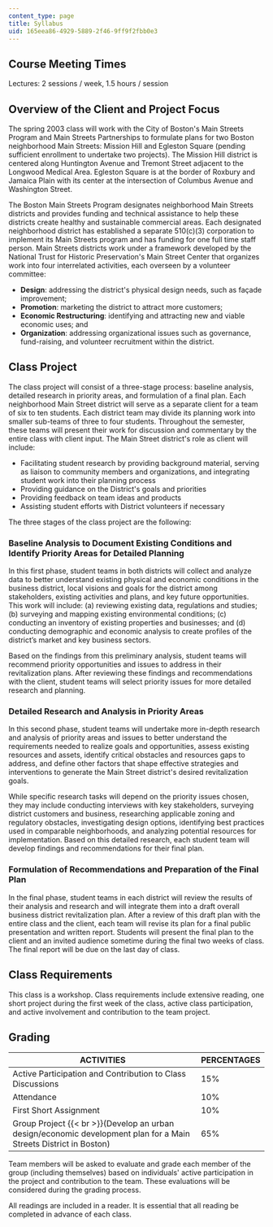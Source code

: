 ```yaml
---
content_type: page
title: Syllabus
uid: 165eea86-4929-5889-2f46-9ff9f2fbb0e3
---
```


Course Meeting Times
--------------------

Lectures: 2 sessions / week, 1.5 hours / session

Overview of the Client and Project Focus
----------------------------------------

The spring 2003 class will work with the City of Boston's Main Streets Program and Main Streets Partnerships to formulate plans for two Boston neighborhood Main Streets: Mission Hill and Egleston Square (pending sufficient enrollment to undertake two projects). The Mission Hill district is centered along Huntington Avenue and Tremont Street adjacent to the Longwood Medical Area. Egleston Square is at the border of Roxbury and Jamaica Plain with its center at the intersection of Columbus Avenue and Washington Street.

The Boston Main Streets Program designates neighborhood Main Streets districts and provides funding and technical assistance to help these districts create healthy and sustainable commercial areas. Each designated neighborhood district has established a separate 510(c)(3) corporation to implement its Main Streets program and has funding for one full time staff person. Main Streets districts work under a framework developed by the National Trust for Historic Preservation's Main Street Center that organizes work into four interrelated activities, each overseen by a volunteer committee:

*   **Design**: addressing the district's physical design needs, such as façade improvement;
*   **Promotion**: marketing the district to attract more customers;
*   **Economic Restructuring**: identifying and attracting new and viable economic uses; and
*   **Organization**: addressing organizational issues such as governance, fund-raising, and volunteer recruitment within the district.

Class Project
-------------

The class project will consist of a three-stage process: baseline analysis, detailed research in priority areas, and formulation of a final plan. Each neighborhood Main Street district will serve as a separate client for a team of six to ten students. Each district team may divide its planning work into smaller sub-teams of three to four students. Throughout the semester, these teams will present their work for discussion and commentary by the entire class with client input. The Main Street district's role as client will include:

*   Facilitating student research by providing background material, serving as liaison to community members and organizations, and integrating student work into their planning process
*   Providing guidance on the District's goals and priorities
*   Providing feedback on team ideas and products
*   Assisting student efforts with District volunteers if necessary

The three stages of the class project are the following:

### Baseline Analysis to Document Existing Conditions and Identify Priority Areas for Detailed Planning

In this first phase, student teams in both districts will collect and analyze data to better understand existing physical and economic conditions in the business district, local visions and goals for the district among stakeholders, existing activities and plans, and key future opportunities. This work will include: (a) reviewing existing data, regulations and studies; (b) surveying and mapping existing environmental conditions; (c) conducting an inventory of existing properties and businesses; and (d) conducting demographic and economic analysis to create profiles of the district’s market and key business sectors.

Based on the findings from this preliminary analysis, student teams will recommend priority opportunities and issues to address in their revitalization plans. After reviewing these findings and recommendations with the client, student teams will select priority issues for more detailed research and planning.

### Detailed Research and Analysis in Priority Areas

In this second phase, student teams will undertake more in-depth research and analysis of priority areas and issues to better understand the requirements needed to realize goals and opportunities, assess existing resources and assets, identify critical obstacles and resources gaps to address, and define other factors that shape effective strategies and interventions to generate the Main Street district's desired revitalization goals.

While specific research tasks will depend on the priority issues chosen, they may include conducting interviews with key stakeholders, surveying district customers and business, researching applicable zoning and regulatory obstacles, investigating design options, identifying best practices used in comparable neighborhoods, and analyzing potential resources for implementation. Based on this detailed research, each student team will develop findings and recommendations for their final plan.

### Formulation of Recommendations and Preparation of the Final Plan

In the final phase, student teams in each district will review the results of their analysis and research and will integrate them into a draft overall business district revitalization plan. After a review of this draft plan with the entire class and the client, each team will revise its plan for a final public presentation and written report. Students will present the final plan to the client and an invited audience sometime during the final two weeks of class. The final report will be due on the last day of class.

Class Requirements
------------------

This class is a workshop. Class requirements include extensive reading, one short project during the first week of the class, active class participation, and active involvement and contribution to the team project.

Grading
-------

| ACTIVITIES | PERCENTAGES |
| --- | --- |
| Active Participation and Contribution to Class Discussions | 15% |
| Attendance | 10%  |
| First Short Assignment | 10%  |
| Group Project  {{< br >}}(Develop an urban design/economic development plan for a Main Streets District in Boston) | 65% 

Team members will be asked to evaluate and grade each member of the group (including themselves) based on individuals' active participation in the project and contribution to the team. These evaluations will be considered during the grading process.

All readings are included in a reader. It is essential that all reading be completed in advance of each class.